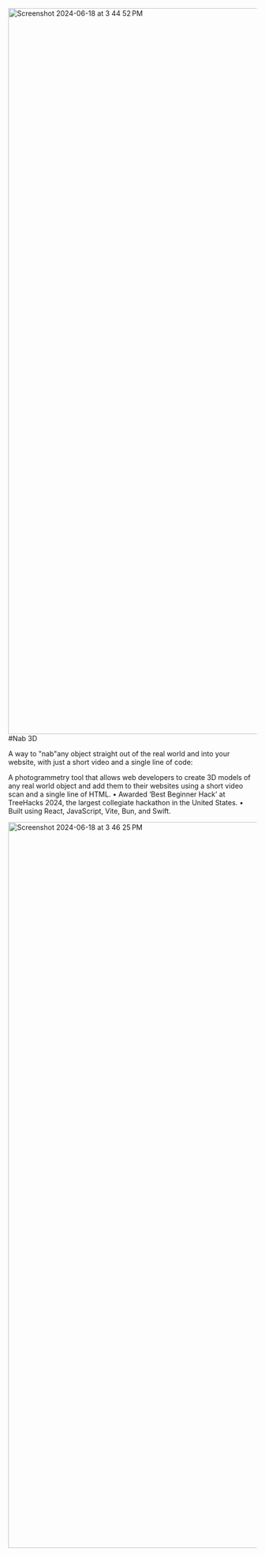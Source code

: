 <img width="1470" alt="Screenshot 2024-06-18 at 3 44 52 PM" src="https://github.com/soapantelope/nab/assets/160309784/381f1b6d-7a5a-4e6f-96ae-4ee934c85354">
#Nab 3D

A way to "nab"any object straight out of the real world and into your website, with just a short video and a single line of code: <Nab src="yourobject.mp4"></Nab> 

A photogrammetry tool that allows web developers to create 3D models of any real world object and add them to their websites using a short video scan and a single line of HTML.
• Awarded ‘Best Beginner Hack’ at TreeHacks 2024, the largest collegiate hackathon in the United States.
• Built using React, JavaScript, Vite, Bun, and Swift.


<img width="1470" alt="Screenshot 2024-06-18 at 3 46 25 PM" src="https://github.com/soapantelope/nab/assets/160309784/06e10e8d-c4b4-4422-a01f-5479a90de0e1">
